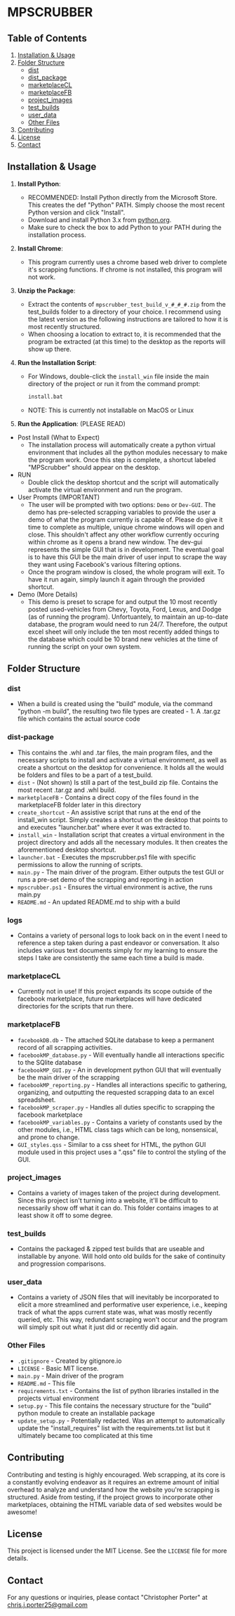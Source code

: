 # MPSCRUBBER

## Table of Contents
1. [Installation & Usage](#usage)
2. [Folder Structure](#folder-structure)
    - [dist](#dist)
    - [dist_package](#dist_package)
    - [marketplaceCL](#marketplaceCL)
    - [marketplaceFB](#marketplaceFB)
    - [project_images](#project_images)
    - [test_builds](#test_builds)
    - [user_data](#user_data)
    - [Other Files](#other-files)
3. [Contributing](#contributing)
4. [License](#license)
5. [Contact](#contact)

## Installation & Usage

1. **Install Python**:
   - RECOMMENDED: Install Python directly from the Microsoft Store.
     This creates the def "Python" PATH. Simply choose the most recent Python version 
     and click "Install".
   - Download and install Python 3.x from [python.org](https://www.python.org/downloads/).
   - Make sure to check the box to add Python to your PATH during the installation process.
2. **Install Chrome**:
   - This program currently uses a chrome based web driver to complete it's scrapping functions. If chrome is not installed, this program will not work.

3. **Unzip the Package**:
   - Extract the contents of `mpscrubber_test_build_v_#_#_#.zip` from the test_builds folder
     to a directory of your choice. I recommend using the latest version as the following instructions are tailored to how it is most recently structured.
   - When choosing a location to extract to, it is recommended that the program be extracted (at this time) to the desktop as the reports will show up there.

3. **Run the Installation Script**:
   - For Windows, double-click the `install_win` file inside the main directory of the project or run it from the command prompt:
     ```bat
     install.bat
     ```
   - NOTE: This is currently not installable on MacOS or Linux

4. **Run the Application**: (PLEASE READ)
- Post Install (What to Expect)
   - The installation process will automatically create a python virtual environment that includes all the python modules necessary to make the program work. Once this step is complete, a shortcut labeled "MPScrubber" should appear on the desktop.
- RUN
   - Double click the desktop shortcut and the script will automatically activate the virtual environment and run the program.
- User Prompts (IMPORTANT)
   - The user will be prompted with two options: `Demo` or `Dev-GUI`. The demo has pre-selected scrapping variables to provide the user a demo of what the program currently is capable of. Please do give it time to complete as multiple, unique chrome windows will open and close. This shouldn't affect any other workflow currently occuring within chrome as it opens a brand new window. The dev-gui represents the simple GUI that is in development. The eventual goal is to have this GUI be the main driver of user input to scrape the way they want using Facebook's various filtering options.
   - Once the program window is closed, the whole program will exit. To have it run again, simply launch it again through the provided shortcut.
- Demo (More Details)
   - This demo is preset to scrape for and output the 10 most recently posted used-vehicles from Chevy, Toyota, Ford, Lexus, and Dodge (as of running the program). Unfortuantely, to maintain an up-to-date database, the program would need to run 24/7. Therefore, the output excel sheet will only include the ten most recently added things to the database which could be 10 brand new vehicles at the time of running the script on your own system.

## Folder Structure

### dist
   - When a build is created using the "build" module, via the command "python -m build", 
     the resulting two file types are created - 1. A .tar.gz file which contains the actual 
     source code

### dist-package
   - This contains the .whl and .tar files, the main program files, and the necessary scripts to install and activate a virtual environment, as well as create a shortcut on the desktop for convenience. It holds all the would be folders and files to be a part of a test_build.
   - `dist` - (Not shown) Is still a part of the test_build zip file. Contains the most recent .tar.gz and .whl build.
   - `marketplaceFB` - Contains a direct copy of the files found in the marketplaceFB folder later in this directory
   - `create_shortcut` - An assistive script that runs at the end of the install_win script. Simply creates a shortcut on the desktop that points to and executes "launcher.bat" where ever it was extracted to.
   - `install_win` - Installation script that creates a virtual environment in the project directory and adds all the necessary modules. It then creates the aforementioned desktop shortcut.
   - `launcher.bat` - Executes the mpscrubber.ps1 file with specific permissions to allow the running of scripts.
   - `main.py` - The main driver of the program. Either outputs the test GUI or runs a pre-set demo of the scrapping and reporting in action
   - `mpscrubber.ps1` - Ensures the virtual environment is active, the runs main.py
   - `README.md` - An updated README.md to ship with a build

### logs
   - Contains a variety of personal logs to look back on in the event I need to reference a step taken during a past endeavor or conversation. It also includes various text documents simply for my learning to ensure the steps I take are consistently the same each time a build is made.

### marketplaceCL
   - Currently not in use! If this project expands its scope outside of the facebook marketplace,
   future marketplaces will have dedicated directories for the scripts that run there.

### marketplaceFB
   - `facebookDB.db` - The attached SQLite database to keep a permanent record of all scrapping activities.
   - `facebookMP_database.py` - Will eventually handle all interactions specific to the SQlite database
   - `facebookMP_GUI.py` - An in development python GUI that will eventually be the main driver of the scrapping
   - `facebookMP_reporting.py` - Handles all interactions specific to gathering, organizing, and outputting the requested scrapping data to an excel spreadsheet.
   - `facebookMP_scraper.py` - Handles all duties specific to scrapping the facebook marketplace
   - `facebookMP_variables.py` - Contains a variety of constants used by the other modules, i.e., HTML class tags which can be long, nonsensical, and prone to change.
   - `GUI_styles.qss` - Similar to a css sheet for HTML, the python GUI module used in this project uses a ".qss" file to control the styling of the GUI.

### project_images
   - Contains a variety of images taken of the project during development. Since this project
   isn't turning into a website, it'll be difficult to necessarily show off what it can do. This
   folder contains images to at least show it off to some degree.

### test_builds
   - Contains the packaged & zipped test builds that are useable and installable by anyone. Will
   hold onto old builds for the sake of continuity and progression comparisons.

### user_data
   - Contains a variety of JSON files that will inevitably be incorporated to elicit a more 
   streamlined and performative user experience, i.e., keeping track of what the apps current
   state was, what was mostly recently queried, etc. This way, redundant scraping won't occur
   and the program will simply spit out what it just did or recently did again.

### Other Files
   - `.gitignore` - Created by gitignore.io
   - `LICENSE` - Basic MIT license.
   - `main.py` - Main driver of the program
   - `README.md` - This file
   - `requirements.txt` - Contains the list of python libraries installed in the projects virtual environment
   - `setup.py` - This file contains the necessary structure for the "build" python module to create an installable package
   - `update_setup.py` - Potentially redacted. Was an attempt to automatically update the "install_requires"
     list with the requirements.txt list but it ultimately became too complicated at this time


## Contributing
Contributing and testing is highly encouraged. Web scrapping, at its core is a constantly evolving endeavor as it requires an extreme amount of initial overhead to analyze and understand how
the website you're scrapping is structured. Aside from testing, if the project grows to incorporate
other marketplaces, obtaining the HTML variable data of sed websites would be awesome!

## License
This project is licensed under the MIT License. See the `LICENSE` file for more details.

## Contact
For any questions or inquiries, please contact "Christopher Porter" at chris.j.porter25@gmail.com

